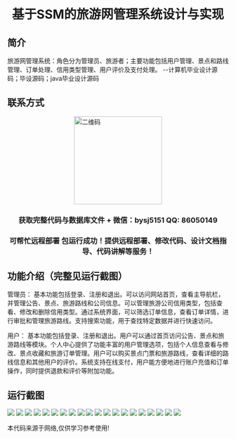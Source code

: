<p><h1 align="center">基于SSM的旅游网管理系统设计与实现</h1></p>

## 简介
旅游网管理系统：角色分为管理员、旅游者；主要功能包括用户管理、景点和路线管理、订单处理、信用类型管理、用户评价及支付处理。    --计算机毕业设计源码；毕设源码；java毕业设计源码


## 联系方式
<img src="https://bs-1329754181.cos.ap-shanghai.myqcloud.com/wx.jpg" alt="二维码" style="display: block; margin: 0 auto;" width="200px">
<p><h3 align="center">获取完整代码与数据库文件 + 微信：bysj5151 QQ: 86050149</h3></p>
<p><h3 align="center">可帮忙远程部署 包运行成功！提供远程部署、修改代码、设计文档指导、代码讲解等服务！</h3></p>

## 功能介绍（完整见运行截图）
管理员： 基本功能包括登录、注册和退出。可以访问网站首页，查看主导航栏，并管理公告、景点、旅游路线和公司信息。可以管理旅游公司信用类型，包括查看、修改和删除信用类型。通过系统界面，可以筛选订单信息，查看订单详情，进行审批和管理旅游路线。支持搜索功能，用于查找特定数据并进行快速访问。

用户： 基本功能包括登录、注册和退出。用户可以通过首页访问公告、景点和旅游路线等模块。个人中心提供了功能丰富的用户管理选项，包括个人信息查看与修改、景点收藏和旅游订单管理。用户可以购买景点门票和旅游路线，查看详细的路线信息和其他用户的评价。系统支持在线支付，用户能方便地进行账户充值和订单操作，同时提供退款和评价等附加功能。


## 运行截图
![](https://bs-1329754181.cos.ap-shanghai.myqcloud.com/ssm/TourismWebManagementSystem/img/001.jpg)
![](https://bs-1329754181.cos.ap-shanghai.myqcloud.com/ssm/TourismWebManagementSystem/img/002.jpg)
![](https://bs-1329754181.cos.ap-shanghai.myqcloud.com/ssm/TourismWebManagementSystem/img/003.jpg)
![](https://bs-1329754181.cos.ap-shanghai.myqcloud.com/ssm/TourismWebManagementSystem/img/004.jpg)
![](https://bs-1329754181.cos.ap-shanghai.myqcloud.com/ssm/TourismWebManagementSystem/img/005.jpg)
![](https://bs-1329754181.cos.ap-shanghai.myqcloud.com/ssm/TourismWebManagementSystem/img/006.jpg)
![](https://bs-1329754181.cos.ap-shanghai.myqcloud.com/ssm/TourismWebManagementSystem/img/007.jpg)
![](https://bs-1329754181.cos.ap-shanghai.myqcloud.com/ssm/TourismWebManagementSystem/img/008.jpg)
![](https://bs-1329754181.cos.ap-shanghai.myqcloud.com/ssm/TourismWebManagementSystem/img/009.jpg)
![](https://bs-1329754181.cos.ap-shanghai.myqcloud.com/ssm/TourismWebManagementSystem/img/010.jpg)
![](https://bs-1329754181.cos.ap-shanghai.myqcloud.com/ssm/TourismWebManagementSystem/img/011.jpg)
![](https://bs-1329754181.cos.ap-shanghai.myqcloud.com/ssm/TourismWebManagementSystem/img/012.jpg)
![](https://bs-1329754181.cos.ap-shanghai.myqcloud.com/ssm/TourismWebManagementSystem/img/013.jpg)
![](https://bs-1329754181.cos.ap-shanghai.myqcloud.com/ssm/TourismWebManagementSystem/img/014.jpg)
![](https://bs-1329754181.cos.ap-shanghai.myqcloud.com/ssm/TourismWebManagementSystem/img/015.jpg)
![](https://bs-1329754181.cos.ap-shanghai.myqcloud.com/ssm/TourismWebManagementSystem/img/016.jpg)
![](https://bs-1329754181.cos.ap-shanghai.myqcloud.com/ssm/TourismWebManagementSystem/img/017.jpg)
![](https://bs-1329754181.cos.ap-shanghai.myqcloud.com/ssm/TourismWebManagementSystem/img/018.jpg)
![](https://bs-1329754181.cos.ap-shanghai.myqcloud.com/ssm/TourismWebManagementSystem/img/019.jpg)
![](https://bs-1329754181.cos.ap-shanghai.myqcloud.com/ssm/TourismWebManagementSystem/img/020.jpg)

<p>本代码来源于网络,仅供学习参考使用!</p>
